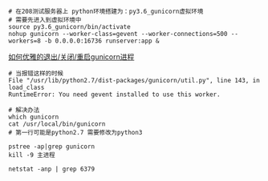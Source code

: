 ```shell script
# 在208测试服务器上 python环境搭建为：py3.6_gunicorn虚拟环境
# 需要先进入到虚拟环境中
source py3.6_gunicorn/bin/activate
nohup gunicorn --worker-class=gevent --worker-connections=500 --workers=8 -b 0.0.0.0:16736 runserver:app &
```

[如何优雅的退出/关闭/重启gunicorn进程](https://cloud.tencent.com/developer/article/1366142)
```shell script
# 当报错这样的时候
File "/usr/lib/python2.7/dist-packages/gunicorn/util.py", line 143, in load_class
RuntimeError: You need gevent installed to use this worker.

# 解决办法
which gunicorn
cat /usr/local/bin/gunicorn
# 第一行可能是python2.7 需要修改为python3

pstree -ap|grep gunicorn
kill -9 主进程

netstat -anp | grep 6379
```